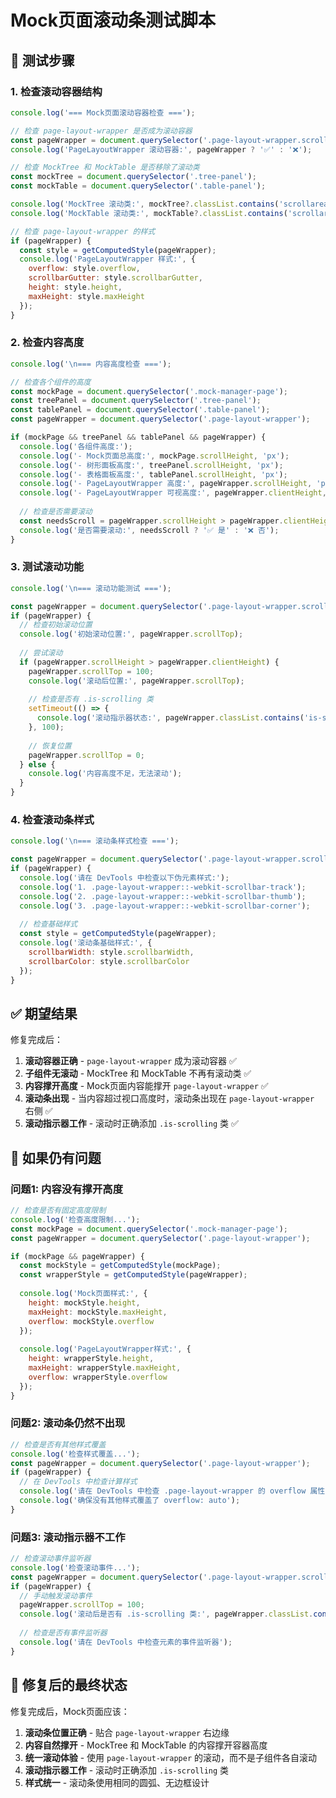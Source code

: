 # Mock页面滚动条测试脚本

## 🧪 测试步骤

### 1. 检查滚动容器结构

```javascript
console.log('=== Mock页面滚动容器检查 ===');

// 检查 page-layout-wrapper 是否成为滚动容器
const pageWrapper = document.querySelector('.page-layout-wrapper.scrollarea');
console.log('PageLayoutWrapper 滚动容器:', pageWrapper ? '✅' : '❌');

// 检查 MockTree 和 MockTable 是否移除了滚动类
const mockTree = document.querySelector('.tree-panel');
const mockTable = document.querySelector('.table-panel');

console.log('MockTree 滚动类:', mockTree?.classList.contains('scrollarea') ? '❌' : '✅');
console.log('MockTable 滚动类:', mockTable?.classList.contains('scrollarea') ? '❌' : '✅');

// 检查 page-layout-wrapper 的样式
if (pageWrapper) {
  const style = getComputedStyle(pageWrapper);
  console.log('PageLayoutWrapper 样式:', {
    overflow: style.overflow,
    scrollbarGutter: style.scrollbarGutter,
    height: style.height,
    maxHeight: style.maxHeight
  });
}
```

### 2. 检查内容高度

```javascript
console.log('\n=== 内容高度检查 ===');

// 检查各个组件的高度
const mockPage = document.querySelector('.mock-manager-page');
const treePanel = document.querySelector('.tree-panel');
const tablePanel = document.querySelector('.table-panel');
const pageWrapper = document.querySelector('.page-layout-wrapper');

if (mockPage && treePanel && tablePanel && pageWrapper) {
  console.log('各组件高度:');
  console.log('- Mock页面总高度:', mockPage.scrollHeight, 'px');
  console.log('- 树形面板高度:', treePanel.scrollHeight, 'px');
  console.log('- 表格面板高度:', tablePanel.scrollHeight, 'px');
  console.log('- PageLayoutWrapper 高度:', pageWrapper.scrollHeight, 'px');
  console.log('- PageLayoutWrapper 可视高度:', pageWrapper.clientHeight, 'px');
  
  // 检查是否需要滚动
  const needsScroll = pageWrapper.scrollHeight > pageWrapper.clientHeight;
  console.log('是否需要滚动:', needsScroll ? '✅ 是' : '❌ 否');
}
```

### 3. 测试滚动功能

```javascript
console.log('\n=== 滚动功能测试 ===');

const pageWrapper = document.querySelector('.page-layout-wrapper.scrollarea');
if (pageWrapper) {
  // 检查初始滚动位置
  console.log('初始滚动位置:', pageWrapper.scrollTop);
  
  // 尝试滚动
  if (pageWrapper.scrollHeight > pageWrapper.clientHeight) {
    pageWrapper.scrollTop = 100;
    console.log('滚动后位置:', pageWrapper.scrollTop);
    
    // 检查是否有 .is-scrolling 类
    setTimeout(() => {
      console.log('滚动指示器状态:', pageWrapper.classList.contains('is-scrolling') ? '✅' : '❌');
    }, 100);
    
    // 恢复位置
    pageWrapper.scrollTop = 0;
  } else {
    console.log('内容高度不足，无法滚动');
  }
}
```

### 4. 检查滚动条样式

```javascript
console.log('\n=== 滚动条样式检查 ===');

const pageWrapper = document.querySelector('.page-layout-wrapper.scrollarea');
if (pageWrapper) {
  console.log('请在 DevTools 中检查以下伪元素样式:');
  console.log('1. .page-layout-wrapper::-webkit-scrollbar-track');
  console.log('2. .page-layout-wrapper::-webkit-scrollbar-thumb');
  console.log('3. .page-layout-wrapper::-webkit-scrollbar-corner');
  
  // 检查基础样式
  const style = getComputedStyle(pageWrapper);
  console.log('滚动条基础样式:', {
    scrollbarWidth: style.scrollbarWidth,
    scrollbarColor: style.scrollbarColor
  });
}
```

## ✅ 期望结果

修复完成后：

1. **滚动容器正确** - `page-layout-wrapper` 成为滚动容器 ✅
2. **子组件无滚动** - MockTree 和 MockTable 不再有滚动类 ✅
3. **内容撑开高度** - Mock页面内容能撑开 `page-layout-wrapper` ✅
4. **滚动条出现** - 当内容超过视口高度时，滚动条出现在 `page-layout-wrapper` 右侧 ✅
5. **滚动指示器工作** - 滚动时正确添加 `.is-scrolling` 类 ✅

## 🚨 如果仍有问题

### 问题1: 内容没有撑开高度
```javascript
// 检查是否有固定高度限制
console.log('检查高度限制...');
const mockPage = document.querySelector('.mock-manager-page');
const pageWrapper = document.querySelector('.page-layout-wrapper');

if (mockPage && pageWrapper) {
  const mockStyle = getComputedStyle(mockPage);
  const wrapperStyle = getComputedStyle(pageWrapper);
  
  console.log('Mock页面样式:', {
    height: mockStyle.height,
    maxHeight: mockStyle.maxHeight,
    overflow: mockStyle.overflow
  });
  
  console.log('PageLayoutWrapper样式:', {
    height: wrapperStyle.height,
    maxHeight: wrapperStyle.maxHeight,
    overflow: wrapperStyle.overflow
  });
}
```

### 问题2: 滚动条仍然不出现
```javascript
// 检查是否有其他样式覆盖
console.log('检查样式覆盖...');
const pageWrapper = document.querySelector('.page-layout-wrapper');
if (pageWrapper) {
  // 在 DevTools 中检查计算样式
  console.log('请在 DevTools 中检查 .page-layout-wrapper 的 overflow 属性');
  console.log('确保没有其他样式覆盖了 overflow: auto');
}
```

### 问题3: 滚动指示器不工作
```javascript
// 检查滚动事件监听器
console.log('检查滚动事件...');
const pageWrapper = document.querySelector('.page-layout-wrapper.scrollarea');
if (pageWrapper) {
  // 手动触发滚动事件
  pageWrapper.scrollTop = 100;
  console.log('滚动后是否有 .is-scrolling 类:', pageWrapper.classList.contains('is-scrolling'));
  
  // 检查是否有事件监听器
  console.log('请在 DevTools 中检查元素的事件监听器');
}
```

## 🎯 修复后的最终状态

修复完成后，Mock页面应该：

1. **滚动条位置正确** - 贴合 `page-layout-wrapper` 右边缘
2. **内容自然撑开** - MockTree 和 MockTable 的内容撑开容器高度
3. **统一滚动体验** - 使用 `page-layout-wrapper` 的滚动，而不是子组件各自滚动
4. **滚动指示器工作** - 滚动时正确添加 `.is-scrolling` 类
5. **样式统一** - 滚动条使用相同的圆弧、无边框设计
